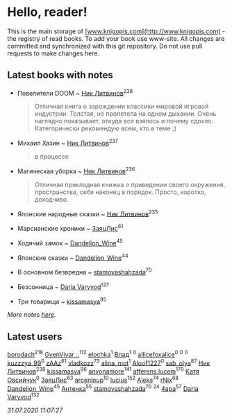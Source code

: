 # Hello, reader!
This is the main storage of [www.knigopis.com](http://www.knigopis.com) - the registry of read books.
To add your book use www-site. All changes are committed and synchronized with this git repository.
Do not use pull requests to make changes here.


## Latest books with notes
* Повелители DOOM ~ [Ник Литвинов](users/241/241974816-vkontakte)<sup>238</sup>
    > Отличная книга о зарождении классики мировой игровой индустрии. Толстая, но пролетела на одном дыхании. Очень наглядно показывает, откуда все взялось и почему сдохло. Категорически рекомендую всем, кто в теме ;)

* Михаил Хазин ~ [Ник Литвинов](users/241/241974816-vkontakte)<sup>237</sup>
    > в процессе

* Магическая уборка ~ [Ник Литвинов](users/241/241974816-vkontakte)<sup>236</sup>
    > Отличная прикладная книжка о приведении своего окружения, пространства, себя наконец в порядок. Просто, коротко, доходчиво.

* Японские народные сказки ~ [Ник Литвинов](users/241/241974816-vkontakte)<sup>235</sup>

* Марсианские хроники ~ [ЗаяцЛис](users/112/112388384595246311466-google)<sup>61</sup>

* Ходячий замок ~ [Dandelion_Wine](users/586/58602788-vkontakte)<sup>45</sup>

* Японские сказки ~ [Dandelion_Wine](users/586/58602788-vkontakte)<sup>44</sup>

* В основном безвредна ~ [stamovashahzada](users/310/310646815-vkontakte)<sup>70</sup>

* Безсонница ~ [Daria Varyvod](users/829/829893410524253-facebook)<sup>127</sup>

* Три товарища ~ [kissamasya](users/684/68439978-vkontakte)<sup>95</sup>


_More notes [here](latest_books_with_notes.md)._


## Latest users
[borodach](users/157/15706320-vkontakte)<sup>218</sup> 
[GvenVivar ..](users/158/158266434925901-facebook)<sup>112</sup> 
[elochka](users/106/106611396170683247429-google)<sup>1</sup> 
[Влад](users/113/113025816040423789055-google)<sup>1</sup> 
[](users/106/106033731903118559839-google)<sup>0</sup> 
[allicefoxalice](users/138/138247248-vkontakte)<sup>0</sup> 
[](users/241/2417202-vkontakte)<sup>0</sup> 
[](users/231/231441200-vkontakte)<sup>0</sup> 
[kuzzzya_99](users/130/130161321-vkontakte)<sup>0</sup> 
[zAAz](users/202/202248233-vkontakte)<sup>61</sup> 
[vladkozz](users/572/57239276-vkontakte)<sup>73</sup> 
[alina_mot](users/103/103322968684647562714-google)<sup>1</sup> 
[Aloof1227](users/114/114765710951931448001-google)<sup>0</sup> 
[sab_olya](users/139/139338401-vkontakte)<sup>87</sup> 
[Ник Литвинов](users/241/241974816-vkontakte)<sup>238</sup> 
[kissamasya](users/684/68439978-vkontakte)<sup>96</sup> 
[anvonamore](users/595/5957175-vkontakte)<sup>141</sup> 
[afferens.lucem](users/196/196071655-vkontakte)<sup>170</sup> 
[Катя Овсийчук](users/518/5189131938484800934-mailru)<sup>0</sup> 
[ЗаяцЛис](users/112/112388384595246311466-google)<sup>63</sup> 
[arcenloup](users/116/116941085634604796026-google)<sup>10</sup> 
[lucius](users/838/83820536-yandex)<sup>152</sup> 
[Aleks](users/117/117835844513813219393-google)<sup>74</sup> 
[rNix](users/227/22742452-yandex)<sup>68</sup> 
[Dandelion_Wine](users/586/58602788-vkontakte)<sup>45</sup> 
[Антенка](users/118/118158645037334943900-google)<sup>55</sup> 
[stamovashahzada](users/310/310646815-vkontakte)<sup>70</sup> 
[](users/153/1537586159620888-facebook)<sup>24</sup> 
[4apa](users/117/117392596378069249667-google)<sup>57</sup> 
[Daria Varyvod](users/829/829893410524253-facebook)<sup>132</sup> 


_31.07.2020 11:07:27_
